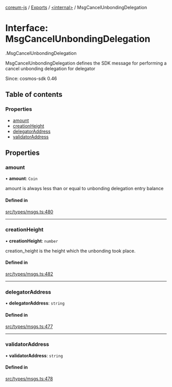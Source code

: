 [coreum-js](../README.md) / [Exports](../modules.md) / [<internal\>](../modules/internal_.md) / MsgCancelUnbondingDelegation

# Interface: MsgCancelUnbondingDelegation

[<internal>](../modules/internal_.md).MsgCancelUnbondingDelegation

MsgCancelUnbondingDelegation defines the SDK message for performing a cancel unbonding delegation for delegator

Since: cosmos-sdk 0.46

## Table of contents

### Properties

- [amount](internal_.MsgCancelUnbondingDelegation.md#amount)
- [creationHeight](internal_.MsgCancelUnbondingDelegation.md#creationheight)
- [delegatorAddress](internal_.MsgCancelUnbondingDelegation.md#delegatoraddress)
- [validatorAddress](internal_.MsgCancelUnbondingDelegation.md#validatoraddress)

## Properties

### amount

• **amount**: `Coin`

amount is always less than or equal to unbonding delegation entry balance

#### Defined in

[src/types/msgs.ts:480](https://github.com/PulsaraIO/coreum-js/blob/63824e3/src/types/msgs.ts#L480)

___

### creationHeight

• **creationHeight**: `number`

creation_height is the height which the unbonding took place.

#### Defined in

[src/types/msgs.ts:482](https://github.com/PulsaraIO/coreum-js/blob/63824e3/src/types/msgs.ts#L482)

___

### delegatorAddress

• **delegatorAddress**: `string`

#### Defined in

[src/types/msgs.ts:477](https://github.com/PulsaraIO/coreum-js/blob/63824e3/src/types/msgs.ts#L477)

___

### validatorAddress

• **validatorAddress**: `string`

#### Defined in

[src/types/msgs.ts:478](https://github.com/PulsaraIO/coreum-js/blob/63824e3/src/types/msgs.ts#L478)
